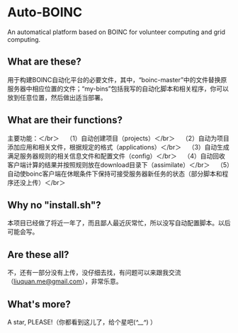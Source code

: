 # Auto-BOINC
An automatical platform based on BOINC for volunteer computing and grid computing.



## What are these?
用于构建BOINC自动化平台的必要文件，其中，“boinc-master”中的文件替换原服务器中相应位置的文件；“my-bins”包括我写的自动化脚本和相关程序，你可以放到任意位置，然后做出适当部署。


## What are their functions?
主要功能：＜/br＞
    （1）自动创建项目（projects）＜/br＞
    （2）自动为项目添加应用和相关文件，根据规定的格式（applications）＜/br＞
    （3）自动生成满足服务器规则的相关信息文件和配置文件（config）＜/br＞
    （4）自动回收客户端计算的结果并按照规则放在download目录下（assimilate）＜/br＞
    （5）自动使boinc客户端在休眠条件下保持可接受服务器新任务的状态（部分脚本和程序还没上传）＜/br＞


## Why no "install.sh"?
本项目已经做了将近一年了，而且鄙人最近灰常忙，所以没写自动配置脚本。以后可能会写。


## Are these all?
不，还有一部分没有上传，没仔细去找，有问题可以来跟我交流（liuquan.me@gmail.com），非常乐意。
    

## What's more?
A star, PLEASE!（你都看到这儿了，给个星吧(*^__^*) ）
  
